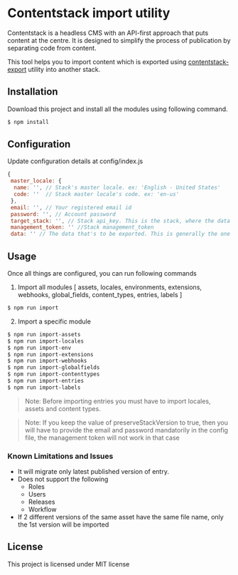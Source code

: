 # Contentstack import utility

Contentstack is a headless CMS with an API-first approach that puts content at the centre. It is designed to simplify the process of publication by separating code from content.

This tool helps you to import content which is exported using [contentstack-export](https://github.com/contentstack/contentstack-export) utility into another stack. 

## Installation
Download this project and install all the modules using following command.

```bash
$ npm install
```

## Configuration
Update configuration details at config/index.js

```js
{
 master_locale: {
  name: '', // Stack's master locale. ex: 'English - United States'
  code: ''  // Stack master locale's code. ex: 'en-us'
 },
 email: '', // Your registered email id
 password: '', // Account password
 target_stack: '', // Stack api_key. This is the stack, where the data will be imported
 management_token: '' //Stack management_token
 data: '' // The data that's to be exported. This is generally the one exported via the contentstack-export utility. ex: '../contentstack-export/contents'. Kindly provide the relative path to the directory
```

## Usage
Once all things are configured, you can run following commands

1. Import all modules [ assets, locales, environments, extensions, webhooks, global_fields, content_types, entries, labels ]
```bash
$ npm run import
```

2. Import a specific module
```bash
$ npm run import-assets
$ npm run import-locales
$ npm run import-env
$ npm run import-extensions
$ npm run import-webhooks
$ npm run import-globalfields
$ npm run import-contenttypes
$ npm run import-entries
$ npm run import-labels

```
> Note: Before importing entries you must have to import locales, assets and content types.

> Note: If you keep the value of preserveStackVersion to true, then you will have to provide the email and password mandatorily in the config file, the management token will not work in that case

### Known Limitations and Issues
* It will migrate only latest published version of entry.
* Does not support the following
  * Roles
  * Users
  * Releases
  * Workflow
* If 2 different versions of the same asset have the same file name, only the 1st version will be imported

## License
This project is licensed under MIT license
